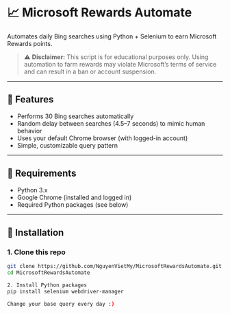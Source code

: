 # 📈 Microsoft Rewards Automate

Automates daily Bing searches using Python + Selenium to earn Microsoft Rewards points.

> ⚠️ **Disclaimer:** This script is for educational purposes only. Using automation to farm rewards may violate Microsoft’s terms of service and can result in a ban or account suspension.

---

## 🚀 Features

- Performs 30 Bing searches automatically  
- Random delay between searches (4.5–7 seconds) to mimic human behavior  
- Uses your default Chrome browser (with logged-in account)  
- Simple, customizable query pattern

---

## 🧰 Requirements

- Python 3.x  
- Google Chrome (installed and logged in)  
- Required Python packages (see below)

---

## 🧪 Installation

### 1. Clone this repo

```bash
git clone https://github.com/NguyenVietMy/MicrosoftRewardsAutomate.git
cd MicrosoftRewardsAutomate

2. Install Python packages
pip install selenium webdriver-manager

Change your base query every day :)
